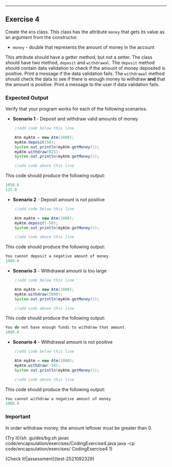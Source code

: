 ----------

## Exercise 4

Create the `Atm` class. This class has the attribute `money` that gets its value as an argument from the constructor. 

* `money` - double that represents the amount of money in the account

This attribute should have a getter method, but not a setter. The class should have two method, `deposit` and `withdrawal`. The `deposit` method should contain data validation to check if the amount of money deposited is positive. Print a message if the data validation fails. The `withdrawal` method should check the data to see if there is enough money to withdraw **and** that the amount is positive. Print a message to the user if data validation fails.

### Expected Output
Verify that your program works for each of the following scenarios.
* **Scenario 1** - Deposit and withdraw valid amounts of money

```java
    //add code below this line

    Atm myAtm = new Atm(1000);
    myAtm.deposit(50);
    System.out.println(myAtm.getMoney());
    myAtm.withdraw(925);
    System.out.println(myAtm.getMoney());    

    //add code above this line
```

This code should produce the following output:

```java
1050.0
125.0
```

* **Scenario 2** - Deposit amount is not positive

```java
    //add code below this line

    Atm myAtm = new Atm(1000);
    myAtm.deposit(-50);
    System.out.println(myAtm.getMoney());    

    //add code above this line
```

This code should produce the following output:

```java
You cannot deposit a negative amount of money.
1000.0
```

* **Scenario 3** - Withdrawal amount is too large

```java
    //add code below this line

    Atm myAtm = new Atm(1000);
    myAtm.withdraw(5000);
    System.out.println(myAtm.getMoney());    

    //add code above this line
```

This code should produce the following output:

```java
You do not have enough funds to withdraw that amount.
1000.0
```

* **Scenario 4** - Withdrawal amount is not positive

```java
    //add code below this line

    Atm myAtm = new Atm(1000);
    myAtm.withdraw(-50);
    System.out.println(myAtm.getMoney());    

    //add code above this line
```

This code should produce the following output:

```java
You cannot withdraw a negative amount of money.
1000.0
```

### Important
In order withdraw money, the amount leftover must be greater than 0.

{Try it}(sh .guides/bg.sh javac code/encapsulation/exercises/CodingExercise4.java java -cp code/encapsulation/exercises/ CodingExercise4 1)

{Check It!|assessment}(test-2521092329)
